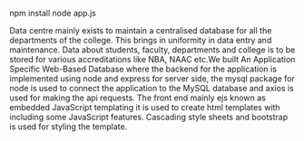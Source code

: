 npm install
node app.js

Data centre mainly exists to maintain a centralised database for all the departments of the college. This brings in uniformity in data entry and maintenance. Data about students, faculty, departments and college is to be stored for various accreditations like NBA, NAAC etc.We built An Application Specific Web-Based Database where the backend for the application is implemented using node and express for server side, the mysql package for node is used to connect the application to the MySQL database and axios is used for making the api requests. The front end mainly ejs known as embedded JavaScript templating it is used to create html templates with including some JavaScript features. Cascading style sheets and bootstrap is used for styling the template.
